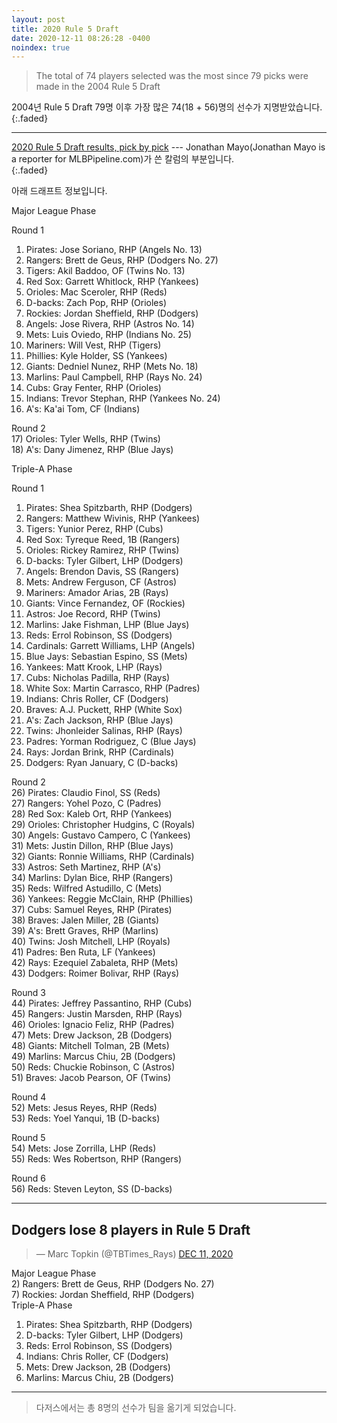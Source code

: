 ```yaml
---
layout: post
title: 2020 Rule 5 Draft
date: 2020-12-11 08:26:28 -0400
noindex: true
---
```


> The total of 74 players selected was the most since 79 picks were made in the 2004 Rule 5 Draft

2004년 Rule 5 Draft 79명 이후 가장 많은 74(18 + 56)명의 선수가 지명받았습니다.
{:.faded}

---

[2020 Rule 5 Draft results, pick by pick](https://www.mlb.com/news/2020-rule-5-draft-results) --- Jonathan Mayo(Jonathan Mayo is a reporter for MLBPipeline.com)가 쓴 칼럼의 부분입니다.   
{:.faded}

아래 드래프트 정보입니다.

Major League Phase   

Round 1   
1) Pirates: Jose Soriano, RHP (Angels No. 13)   
2) Rangers: Brett de Geus, RHP (Dodgers No. 27)   
3) Tigers: Akil Baddoo, OF (Twins No. 13)   
4) Red Sox: Garrett Whitlock, RHP (Yankees)   
5) Orioles: Mac Sceroler, RHP (Reds)   
6) D-backs: Zach Pop, RHP (Orioles)   
7) Rockies: Jordan Sheffield, RHP (Dodgers)   
8) Angels: Jose Rivera, RHP (Astros No. 14)   
9) Mets: Luis Oviedo, RHP (Indians No. 25)   
10) Mariners: Will Vest, RHP (Tigers)   
11) Phillies: Kyle Holder, SS (Yankees)   
12) Giants: Dedniel Nunez, RHP (Mets No. 18)   
13) Marlins: Paul Campbell, RHP (Rays No. 24)   
14) Cubs: Gray Fenter, RHP (Orioles)   
15) Indians: Trevor Stephan, RHP (Yankees No. 24)   
16) A's: Ka'ai Tom, CF (Indians)   

Round 2   
17) Orioles: Tyler Wells, RHP (Twins)   
18) A's: Dany Jimenez, RHP (Blue Jays)   

Triple-A Phase   

Round 1   
1) Pirates: Shea Spitzbarth, RHP (Dodgers)   
2) Rangers: Matthew Wivinis, RHP (Yankees)   
3) Tigers: Yunior Perez, RHP (Cubs)   
4) Red Sox: Tyreque Reed, 1B (Rangers)   
5) Orioles: Rickey Ramirez, RHP (Twins)   
6) D-backs: Tyler Gilbert, LHP (Dodgers)   
7) Angels: Brendon Davis, SS (Rangers)   
8) Mets: Andrew Ferguson, CF (Astros)   
9) Mariners: Amador Arias, 2B (Rays)   
10) Giants: Vince Fernandez, OF (Rockies)   
11) Astros: Joe Record, RHP (Twins)   
12) Marlins: Jake Fishman, LHP (Blue Jays)   
13) Reds: Errol Robinson, SS (Dodgers)   
14) Cardinals: Garrett Williams, LHP (Angels)   
15) Blue Jays: Sebastian Espino, SS (Mets)   
16) Yankees: Matt Krook, LHP (Rays)   
17) Cubs: Nicholas Padilla, RHP (Rays)   
18) White Sox: Martin Carrasco, RHP (Padres)   
19) Indians: Chris Roller, CF (Dodgers)   
20) Braves: A.J. Puckett, RHP (White Sox)   
21) A's: Zach Jackson, RHP (Blue Jays)   
22) Twins: Jhonleider Salinas, RHP (Rays)   
23) Padres: Yorman Rodriguez, C (Blue Jays)   
24) Rays: Jordan Brink, RHP (Cardinals)   
25) Dodgers: Ryan January, C (D-backs)   

Round 2   
26) Pirates: Claudio Finol, SS (Reds)   
27) Rangers: Yohel Pozo, C (Padres)   
28) Red Sox: Kaleb Ort, RHP (Yankees)   
29) Orioles: Christopher Hudgins, C (Royals)   
30) Angels: Gustavo Campero, C (Yankees)   
31) Mets: Justin Dillon, RHP (Blue Jays)   
32) Giants: Ronnie Williams, RHP (Cardinals)   
33) Astros: Seth Martinez, RHP (A's)   
34) Marlins: Dylan Bice, RHP (Rangers)   
35) Reds: Wilfred Astudillo, C (Mets)   
36) Yankees: Reggie McClain, RHP (Phillies)   
37) Cubs: Samuel Reyes, RHP (Pirates)   
38) Braves: Jalen Miller, 2B (Giants)   
39) A's: Brett Graves, RHP (Marlins)   
40) Twins: Josh Mitchell, LHP (Royals)   
41) Padres: Ben Ruta, LF (Yankees)   
42) Rays: Ezequiel Zabaleta, RHP (Mets)   
43) Dodgers: Roimer Bolivar, RHP (Rays)   

Round 3   
44) Pirates: Jeffrey Passantino, RHP (Cubs)   
45) Rangers: Justin Marsden, RHP (Rays)   
46) Orioles: Ignacio Feliz, RHP (Padres)   
47) Mets: Drew Jackson, 2B (Dodgers)   
48) Giants: Mitchell Tolman, 2B (Mets)   
49) Marlins: Marcus Chiu, 2B (Dodgers)   
50) Reds: Chuckie Robinson, C (Astros)   
51) Braves: Jacob Pearson, OF (Twins)   

Round 4   
52) Mets: Jesus Reyes, RHP (Reds)   
53) Reds: Yoel Yanqui, 1B (D-backs)   

Round 5   
54) Mets: Jose Zorrilla, LHP (Reds)   
55) Reds: Wes Robertson, RHP (Rangers)   

Round 6   
56) Reds: Steven Leyton, SS (D-backs)   

---

## Dodgers lose 8 players in Rule 5 Draft

<script async src="//platform.twitter.com/widgets.js" charset="utf-8"></script>
<blockquote class="twitter-tweet" data-lang="en">
  &mdash; Marc Topkin (@TBTimes_Rays)
  <a href="https://twitter.com/TBTimes_Rays/status/1337219550270509056">DEC 11, 2020</a>
</blockquote>

Major League Phase   
2) Rangers: Brett de Geus, RHP (Dodgers No. 27)   
7) Rockies: Jordan Sheffield, RHP (Dodgers)   
Triple-A Phase   
1) Pirates: Shea Spitzbarth, RHP (Dodgers)   
6) D-backs: Tyler Gilbert, LHP (Dodgers)   
13) Reds: Errol Robinson, SS (Dodgers)   
19) Indians: Chris Roller, CF (Dodgers)   
47) Mets: Drew Jackson, 2B (Dodgers)   
49) Marlins: Marcus Chiu, 2B (Dodgers)   

---

> 다저스에서는 총 8명의 선수가 팀을 옮기게 되었습니다.

